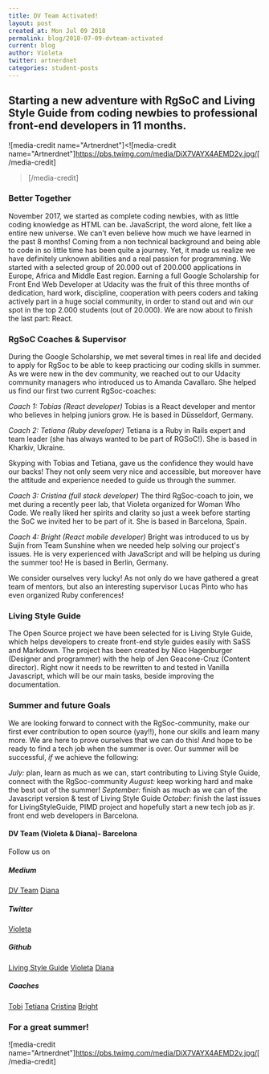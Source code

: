 ```yaml
---
title: DV Team Activated!
layout: post
created_at: Mon Jul 09 2018
permalink: blog/2018-07-09-dvteam-activated
current: blog
author: Violeta
twitter: artnerdnet
categories: student-posts
---
```

## Starting a new adventure with RgSoC and Living Style Guide from coding newbies to professional front-end developers in 11 months.
![media-credit name="Artnerdnet"]<![media-credit name="Artnerdnet"]<https://pbs.twimg.com/media/DiX7VAYX4AEMD2v.jpg/>[/media-credit]
>[/media-credit]

### Better Together
November 2017, we started as complete coding newbies, with as little coding knowledge as HTML can be. JavaScript, the word alone, felt like a entire new universe. We can’t even believe how much we have learned in the past 8 months! Coming from a non technical background and being able to code in so little time has been quite a journey. Yet, it made us realize we have definitely unknown abilities and a real passion for programming.
We started with a selected group of 20.000 out of 200.000 applications in Europe, Africa and Middle East region. Earning a full Google Scholarship for Front End Web Developer at Udacity was the fruit of this three months of dedication, hard work, discipline, cooperation with peers coders and taking actively part in a huge social community, in order to stand out and win our spot in the top 2.000 students (out of 20.000). We are now about to finish the last part: React.

### RgSoC Coaches & Supervisor
During the Google Scholarship, we met several times in real life and decided to apply for RgSoc to be able to keep practicing our coding skills in summer. As we were new in the dev community, we reached out to our Udacity community managers who introduced us to Amanda Cavallaro. She helped us find our first two current RgSoc-coaches: 

*Coach 1: Tobias (React developer)* 
Tobias is a React developer and mentor who believes in helping juniors grow. He is based in Düsseldorf, Germany.

*Coach 2: Tetiana (Ruby developer)*
Tetiana is a Ruby in Rails expert and team leader (she has always wanted to be part of RGSoC!). She is based in Kharkiv, Ukraine.

Skyping with Tobias and Tetiana, gave us the confidence they would have our backs! They not only seem very nice and accessible, but moreover have the attitude and experience needed to guide us through the summer.

*Coach 3: Cristina (full stack developer)*
The third RgSoc-coach to join, we met during a recently peer lab, that Violeta organized for Woman Who Code. We really liked her spirits and clarity so just a week before starting the SoC we invited her to be part of it. She is based in Barcelona, Spain.

*Coach 4: Bright (React mobile developer)*
Bright was introduced to us by Sujin from Team Sunshine when we needed help solving our project's issues. He is very experienced with JavaScript and will be helping us during the summer too! He is based in Berlin, Germany.

We consider ourselves very lucky! As not only do we have gathered a great team of mentors, but also an interesting supervisor Lucas Pinto who has even organized Ruby conferences! 


### Living Style Guide
The Open Source project we have been selected for is Living Style Guide, which helps developers to create front-end style guides easily with SaSS and Markdown. The project has been created by Nico Hagenburger (Designer and programmer) with the help of Jen Geacone-Cruz (Content director). Right now it needs to be rewritten to and tested in Vanilla Javascript, which will be our main tasks, beside improving the documentation.  

### Summer and future Goals
We are looking forward to connect with the RgSoc-community, make our first ever contribution to open source (yay!!), hone our skills and learn many more. We are here to prove ourselves that we can do this! And hope to be ready to find a tech job when the summer is over.
Our summer will be successful, _if_ we achieve the following:

*July:* plan, learn as much as we can, start contributing to Living Style Guide, connect with the RgSoc-community
*August:* keep working hard and make the best out of the summer!
*September:* finish as much as we can of the Javascript version & test of Living Style Guide
*October:* finish the last issues for LivingStyleGuide, PIMD project and hopefully start a new tech job as jr. front end web developers in Barcelona.

#### DV Team (Violeta & Diana)- Barcelona
Follow us on


##### Medium
[DV Team](http://www.medium.com/@dvteam)
[Diana](https://medium.com/@diana.vile)


##### Twitter
[Violeta](http://www.twitter.com/artnerdnet)


##### Github
[Living Style Guide](https://github.com/livingstyleguide/livingstyleguide)
[Violeta](http://www.github.com/artnerdnet)
[Diana](http://www.github.com/dianavile)


##### Coaches
[Tobi](https://github.com/tobmaster)
[Tetiana](https://github.com/brytannia)
[Cristina](https://github.com/cristinaverdi)
[Bright](https://github.com/benevbright)

### For a great summer!
![media-credit name="Artnerdnet"]<https://pbs.twimg.com/media/DiX7VAYX4AEMD2v.jpg/>[/media-credit]
